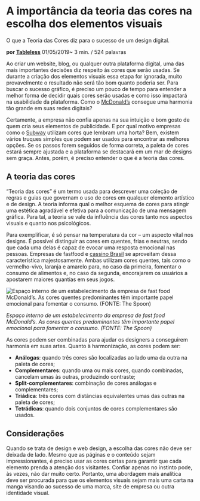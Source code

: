 # A importância da teoria das cores na escolha dos elementos visuais

O que a Teoria das Cores diz para o sucesso de um design digital.

**por [Tableless](https://tableless.com.br/authors/tableless)** 01/05/2019~ 3 min. / 524 palavras

Ao criar um website, blog, ou qualquer outra plataforma digital, uma das mais importantes decisões diz respeito às cores que serão usadas. Se durante a criação dos elementos visuais essa etapa for ignorada, muito provavelmente o resultado não será tão bom quanto poderia ser. Para buscar o sucesso gráfico, é preciso um pouco de tempo para entender a melhor forma de decidir quais cores serão usadas e como isso impactará na usabilidade da plataforma. Como o [McDonald’s](https://www.mcdonalds.com.br/) consegue uma harmonia tão grande em suas redes digitais?

Certamente, a empresa não confia apenas na sua intuição e bom gosto de quem cria seus elementos de publicidade. E por qual motivo empresas como o [Subway](https://www.subway.com/pt-BR) utilizam cores que lembram uma horta? Bem, existem vários truques simples que podem ser usados para encontrar as melhores opções. Se os passos forem seguidos de forma correta, a paleta de cores estará sempre ajustada e a plataforma se destacará em um mar de designs sem graça. Antes, porém, é preciso entender o que é a teoria das cores.

## A teoria das cores

“Teoria das cores” é um termo usada para descrever uma coleção de regras e guias que governam o uso de cores em qualquer elemento artístico e de design. A teoria informa qual o melhor esquema de cores para atingir uma estética agradável e efetiva para a comunicação de uma mensagem gráfica. Para tal, a teoria se vale da influência das cores tanto nos aspectos visuais e quanto nos psicológicos.

Para exemplificar, é só pensar na temperatura da cor – um aspecto vital nos designs. É possível distinguir as cores em quentes, frias e neutras, sendo que cada uma delas é capaz de evocar uma resposta emocional nas pessoas. Empresas de fastfood e [cassino Brasil](https://cassinosbrazil.com.br/) se aproveitam dessa característica majestosamente. Ambas utilizam cores quentes, tais como o vermelho-vivo, laranja e amarelo para, no caso da primeira, fomentar o consumo de alimentos e, no caso da segunda, encorajarem os usuários a apostarem maiores quantias em seus jogos.

![Espaço interno de um estabelecimento da empresa de fast food McDonald’s. As cores quentes predominantes têm importante papel emocional para fomentar o consumo. (FONTE: The Spoon)](https://i.imgur.com/Qu37nxK.png)

*Espaço interno de um estabelecimento da empresa de fast food McDonald’s. As cores quentes predominantes têm importante papel emocional para fomentar o consumo. (FONTE: The Spoon)*

As cores podem ser combinadas para ajudar os designers a conseguirem harmonia em suas artes. Quanto à harmonização, as cores podem ser:

- **Análogas**: quando três cores são localizadas ao lado uma da outra na paleta de cores;
- **Complementares**: quando uma ou mais cores, quando combinadas, cancelam umas às outras, produzindo contraste;
- **Split-complementares**: combinação de cores análogas e complementares;
- **Triádica**: três cores com distâncias equivalentes umas das outras na paleta de cores;
- **Tetrádicas**: quando dois conjuntos de cores complementares são usados.

## Considerações

Quando se trata de design e web design, a escolha das cores não deve ser deixada de lado. Mesmo que as páginas e o conteúdo sejam impressionantes, é preciso usar as cores certas para garantir que cada elemento prenda a atenção dos visitantes. Confiar apenas no instinto pode, às vezes, não dar muito certo. Portanto, uma abordagem mais analítica deve ser procurada para que os elementos visuais sejam mais uma carta na manga visando ao sucesso de uma marca, site de empresa ou outra identidade visual.